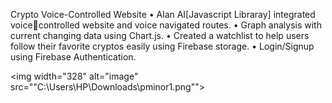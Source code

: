 Crypto Voice-Controlled Website
• Alan AI[Javascript Libraray] integrated voicecontrolled website and voice navigated routes.
• Graph analysis with current changing data
using Chart.js.
• Created a watchlist to help users follow their
favorite cryptos easily using Firebase storage.
• Login/Signup using Firebase Authentication.





<img width="328" alt="image" src=""C:\Users\HP\Downloads\pminor1.png"">

 
 
